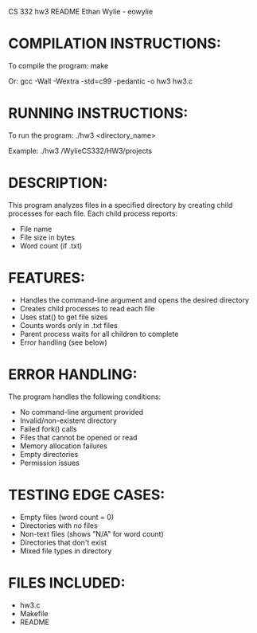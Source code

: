 CS 332
hw3 README
Ethan Wylie - eowylie

COMPILATION INSTRUCTIONS:
=========================
To compile the program:
    make

Or:
    gcc -Wall -Wextra -std=c99 -pedantic -o hw3 hw3.c

RUNNING INSTRUCTIONS:
====================
To run the program:
    ./hw3 <directory_name>

Example:
    ./hw3 /WylieCS332/HW3/projects

DESCRIPTION:
===================
This program analyzes files in a specified directory by creating child processes
for each file. Each child process reports:
- File name
- File size in bytes
- Word count (if .txt)

FEATURES:
=========
- Handles the command-line argument and opens the desired directory
- Creates child processes to read each file
- Uses stat() to get file sizes
- Counts words only in .txt files
- Parent process waits for all children to complete
- Error handling (see below)

ERROR HANDLING:
==============
The program handles the following conditions:
- No command-line argument provided
- Invalid/non-existent directory
- Failed fork() calls
- Files that cannot be opened or read
- Memory allocation failures
- Empty directories
- Permission issues

TESTING EDGE CASES:
==================
- Empty files (word count = 0)
- Directories with no files
- Non-text files (shows "N/A" for word count)
- Directories that don't exist
- Mixed file types in directory

FILES INCLUDED:
==============
- hw3.c 
- Makefile
- README
